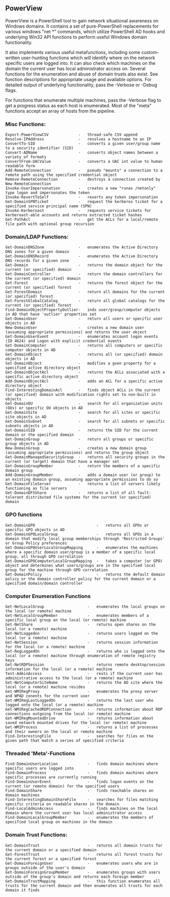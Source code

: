 ## PowerView

PowerView is a PowerShell tool to gain network situational awareness on 
Windows domains. It contains a set of pure-PowerShell replacements for various 
windows "net *" commands, which utilize PowerShell AD hooks and underlying 
Win32 API functions to perform useful Windows domain functionality.

It also implements various useful metafunctions, including some custom-written 
user-hunting functions which will identify where on the network specific users 
are logged into. It can also check which machines on the domain the current 
user has local administrator access on. Several functions for the enumeration
and abuse of domain trusts also exist. See function descriptions for appropriate 
usage and available options. For detailed output of underlying functionality, pass 
the -Verbose or -Debug flags.

For functions that enumerate multiple machines, pass the -Verbose flag to get a
progress status as each host is enumerated. Most of the "meta" functions accept 
an array of hosts from the pipeline.


### Misc Functions:
    Export-PowerViewCSV             -   thread-safe CSV append
    Resolve-IPAddress               -   resolves a hostname to an IP
    ConvertTo-SID                   -   converts a given user/group name to a security identifier (SID)
    Convert-ADName                  -   converts object names between a variety of formats
    ConvertFrom-UACValue            -   converts a UAC int value to human readable form
    Add-RemoteConnection            -   pseudo "mounts" a connection to a remote path using the specified credential object
    Remove-RemoteConnection         -   destroys a connection created by New-RemoteConnection
    Invoke-UserImpersonation        -   creates a new "runas /netonly" type logon and impersonates the token
    Invoke-RevertToSelf             -   reverts any token impersonation
    Get-DomainSPNTicket             -   request the kerberos ticket for a specified service principal name (SPN)
    Invoke-Kerberoast               -   requests service tickets for kerberoast-able accounts and returns extracted ticket hashes
    Get-PathAcl                     -   get the ACLs for a local/remote file path with optional group recursion


### Domain/LDAP Functions:
    Get-DomainDNSZone               -   enumerates the Active Directory DNS zones for a given domain
    Get-DomainDNSRecord             -   enumerates the Active Directory DNS records for a given zone
    Get-Domain                      -   returns the domain object for the current (or specified) domain
    Get-DomainController            -   return the domain controllers for the current (or specified) domain
    Get-Forest                      -   returns the forest object for the current (or specified) forest
    Get-ForestDomain                -   return all domains for the current (or specified) forest
    Get-ForestGlobalCatalog         -   return all global catalogs for the current (or specified) forest
    Find-DomainObjectPropertyOutlier-   inds user/group/computer objects in AD that have 'outlier' properties set
    Get-DomainUser                  -   return all users or specific user objects in AD
    New-DomainUser                  -   creates a new domain user (assuming appropriate permissions) and returns the user object
    Get-DomainUserEvent             -   enumerates account logon events (ID 4624) and Logon with explicit credential events
    Get-DomainComputer              -   returns all computers or specific computer objects in AD
    Get-DomainObject                -   returns all (or specified) domain objects in AD
    Set-DomainObject                -   modifies a gven property for a specified active directory object
    Get-DomainObjectAcl             -   returns the ACLs associated with a specific active directory object
    Add-DomainObjectAcl             -   adds an ACL for a specific active directory object
    Find-InterestingDomainAcl       -   finds object ACLs in the current (or specified) domain with modification rights set to non-built in objects
    Get-DomainOU                    -   search for all organization units (OUs) or specific OU objects in AD
    Get-DomainSite                  -   search for all sites or specific site objects in AD
    Get-DomainSubnet                -   search for all subnets or specific subnets objects in AD
    Get-DomainSID                   -   returns the SID for the current domain or the specified domain
    Get-DomainGroup                 -   return all groups or specific group objects in AD
    New-DomainGroup                 -   creates a new domain group (assuming appropriate permissions) and returns the group object
    Get-DomainManagedSecurityGroup  -   returns all security groups in the current (or target) domain that have a manager set
    Get-DomainGroupMember           -   return the members of a specific domain group
    Add-DomainGroupMember           -   adds a domain user (or group) to an existing domain group, assuming appropriate permissions to do so
    Get-DomainFileServer            -   returns a list of servers likely functioning as file servers
    Get-DomainDFSShare              -   returns a list of all fault-tolerant distributed file systems for the current (or specified) domain

   
### GPO functions

    Get-DomainGPO                           -   returns all GPOs or specific GPO objects in AD
    Get-DomainGPOLocalGroup                 -   returns all GPOs in a domain that modify local group memberships through 'Restricted Groups' or Group Policy preferences
    Get-DomainGPOUserLocalGroupMapping      -   enumerates the machines where a specific domain user/group is a member of a specific local group, all through GPO correlation
    Get-DomainGPOComputerLocalGroupMapping  -   takes a computer (or GPO) object and determines what users/groups are in the specified local group for the machine through GPO correlation
    Get-DomainPolicy                        -   returns the default domain policy or the domain controller policy for the current domain or a specified domain/domain controller


### Computer Enumeration Functions

    Get-NetLocalGroup                   -   enumerates the local groups on the local (or remote) machine
    Get-NetLocalGroupMember             -   enumerates members of a specific local group on the local (or remote) machine
    Get-NetShare                        -   returns open shares on the local (or a remote) machine
    Get-NetLoggedon                     -   returns users logged on the local (or a remote) machine
    Get-NetSession                      -   returns session information for the local (or a remote) machine
    Get-RegLoggedOn                     -   returns who is logged onto the local (or a remote) machine through enumeration of remote registry keys
    Get-NetRDPSession                   -   returns remote desktop/session information for the local (or a remote) machine
    Test-AdminAccess                    -   rests if the current user has administrative access to the local (or a remote) machine
    Get-NetComputerSiteName             -   returns the AD site where the local (or a remote) machine resides
    Get-WMIRegProxy                     -   enumerates the proxy server and WPAD conents for the current user
    Get-WMIRegLastLoggedOn              -   returns the last user who logged onto the local (or a remote) machine
    Get-WMIRegCachedRDPConnection       -   returns information about RDP connections outgoing from the local (or remote) machine
    Get-WMIRegMountedDrive              -   returns information about saved network mounted drives for the local (or remote) machine
    Get-WMIProcess                      -   returns a list of processes and their owners on the local or remote machine
    Find-InterestingFile                -   searches for files on the given path that match a series of specified criteria


### Threaded 'Meta'-Functions

    Find-DomainUserLocation             -   finds domain machines where specific users are logged into
    Find-DomainProcess                  -   finds domain machines where specific processes are currently running
    Find-DomainUserEvent                -   finds logon events on the current (or remote domain) for the specified users
    Find-DomainShare                    -   finds reachable shares on domain machines
    Find-InterestingDomainShareFile     -   searches for files matching specific criteria on readable shares in the domain
    Find-LocalAdminAccess               -   finds machines on the local domain where the current user has local administrator access
    Find-DomainLocalGroupMember         -   enumerates the members of specified local group on machines in the domain


### Domain Trust Functions:
    Get-DomainTrust                     -   returns all domain trusts for the current domain or a specified domain
    Get-ForestTrust                     -   returns all forest trusts for the current forest or a specified forest
    Get-DomainForeignUser               -   enumerates users who are in groups outside of the user's domain
    Get-DomainForeignGroupMember        -   enumerates groups with users outside of the group's domain and returns each foreign member
    Get-DomainTrustMapping              -   this function enumerates all trusts for the current domain and then enumerates all trusts for each domain it finds
